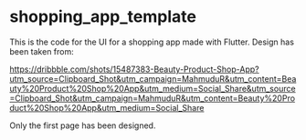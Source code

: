 # shopping_app_template
This is the code for the UI for a shopping app made with Flutter. Design has been taken from:

https://dribbble.com/shots/15487383-Beauty-Product-Shop-App?utm_source=Clipboard_Shot&utm_campaign=MahmuduR&utm_content=Beauty%20Product%20Shop%20App&utm_medium=Social_Share&utm_source=Clipboard_Shot&utm_campaign=MahmuduR&utm_content=Beauty%20Product%20Shop%20App&utm_medium=Social_Share

Only the first page has been designed.
